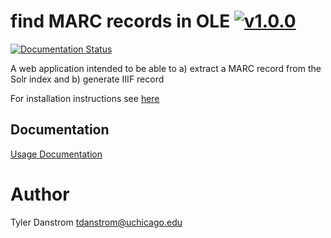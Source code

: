 # find MARC records in OLE [![v1.0.0](https://img.shields.io/badge/version-1.0.0-blue.svg)](https://github.com/uchicago-library/convert_marc_to_iiif_webapp/releases)

[![Documentation Status](https://readthedocs.org/projects/findMarcRecordsInOLE/badge/?version=latest)](http://findMArcRecordsInOLE.readthedocs.io/en/latest/?badge=latest)

A web application intended to be able to a) extract a MARC record from the Solr index and b) generate IIIF record

For installation instructions see [here](https://github.com/uchicago-library/findMarcRecordsInOLE/wiki/installation-instructions)

## Documentation

[Usage Documentation](https://github.com/uchicago-library/findMarcRecordsInOLE/wiki)

# Author
Tyler Danstrom <tdanstrom@uchicago.edu>
